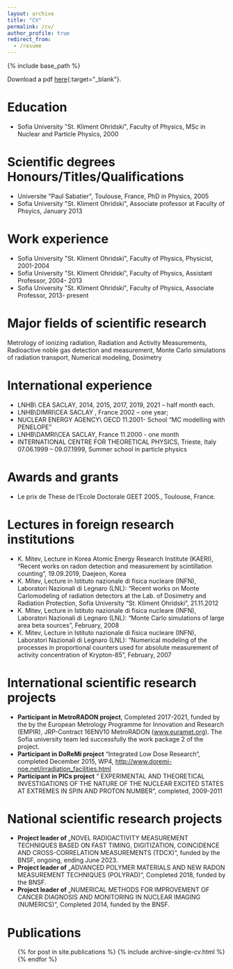 ```yaml
---
layout: archive
title: "CV"
permalink: /cv/
author_profile: true
redirect_from:
  - /resume
---
```


{% include base_path %}


<!-- <iframe src="../files/CV_KrasimirMitev_2022_en.pdf" width="100%" height="500" frameborder="no" border="0" marginwidth="0" marginheight="0"></iframe> -->

Download a pdf [here](../files/CV_KrasimirMitev_2022_en.pdf){:target="\_blank"}.


Education
======
* Sofia University "St. Kliment Ohridski", Faculty of Physics, MSc in Nuclear and Particle Physics, 2000


Scientific degrees Honours/Titles/Qualifications
======
* Universite "Paul Sabatier", Toulouse, France, PhD in Physics, 2005
* Sofia University "St. Kliment Ohridski", Associate professor at Faculty of Phsyics, January 2013


Work experience
======
* Sofia University "St. Kliment Ohridski", Faculty of Physics, Physicist, 2001-2004
* Sofia University "St. Kliment Ohridski", Faculty of Physics, Assistant Professor, 2004- 2013
* Sofia University "St. Kliment Ohridski", Faculty of Physics, Associate Professor, 2013- present


Major fields of scientific research
======
Metrology of ionizing radiation, Radiation and Activity Measurements, Radioactive noble gas detection and measurement, Monte Carlo simulations of radiation transport, Numerical modeling, Dosimetry


International experience
===
* LNHB\ CEA SACLAY, 2014, 2015, 2017, 2019, 2021 – half month each.
* LNHB\DIMRI\CEA SACLAY , France 2002 – one year;
* NUCLEAR ENERGY AGENCY\ OECD 11.2001- School “MC modelling with PENELOPE”
* LNHB\DAMRI\CEA SACLAY, France 11.2000 - one month
* INTERNATIONAL CENTRE FOR THEORETICAL PHYSICS, Trieste, Italy 07.06.1999 – 09.07.1999, Summer school in particle physics


Awards and grants
===
* Le prix de These de l’Ecole Doctorale GEET 2005., Toulouse, France.


Lectures in foreign research institutions
===
* K. Mitev, Lecture in Korea Atomic Energy Research Institute (KAERI), “Recent works on radon detection and measurement by scintillation
counting”, 19.09.2019, Daejeon, Korea
* K. Mitev, Lecture in Istituto nazionale di fisica nucleare (INFN), Laboratori Nazionali di Legnaro (LNL): “Recent works on Monte Carlomodeling of radiation detectors at the Lab. of Dosimetry and Radiation Protection, Sofia University “St. Kliment Ohridski”, 21.11.2012
* K. Mitev, Lecture in Istituto nazionale di fisica nucleare (INFN), Laboratori Nazionali di Legnaro (LNL): “Monte Carlo simulations of large area beta sources”, February, 2008
* K. Mitev, Lecture in Istituto nazionale di fisica nucleare (INFN), Laboratori Nazionali di Legnaro (LNL): “Numerical modeling of the processes in proportional counters used for absolute measurement of activity concentration of Krypton-85”, February, 2007


International scientific research projects
====
* __Participant in MetroRADON project__, Completed 2017-2021, funded by the by the European Metrology Programme for Innovation and Research (EMPIR), JRP-Contract 16ENV10 MetroRADON (www.euramet.org). The Sofia university team led successfully the work package 2 of the project.
* __Participant in DoReMi project__ “Integrated Low Dose Research“, completed December 2015, WP4, http://www.doremi-noe.net/irradiation_facilities.html
* __Participant in PICs project__ “ EXPERIMENTAL AND THEORETICAL INVESTIGATIONS OF THE NATURE OF THE NUCLEAR EXCITED STATES AT EXTREMES IN SPIN AND PROTON NUMBER“, completed, 2009-2011


National scientific research projects
===
* __Project leader of__ „NOVEL RADIOACTIVITY MEASUREMENT TECHNIQUES BASED ON FAST TIMING, DIGITIZATION, COINCIDENCE AND CROSS-CORRELATION MEASUREMENTS (TDCX)“, funded by the BNSF, ongoing, ending June 2023.
* __Project leader of__ „ADVANCED POLYMER MATERIALS AND NEW RADON MEASUREMENT TECHNIQUES (POLYRAD)“, Completed 2018, funded by the BNSF.
* __Project leader of__ „NUMERICAL METHODS FOR IMPROVEMENT OF CANCER DIAGNOSIS AND MONITORING IN NUCLEAR IMAGING (NUMERICS)“, Completed 2014, funded by the BNSF.


Publications
======
  <ul>{% for post in site.publications %}
    {% include archive-single-cv.html %}
  {% endfor %}</ul>
